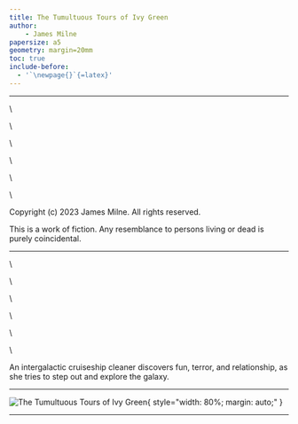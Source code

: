```yaml
---
title: The Tumultuous Tours of Ivy Green
author:
	- James Milne
papersize: a5
geometry: margin=20mm
toc: true
include-before:
  - '`\newpage{}`{=latex}'
---
```


---

\ 

\ 

\ 

\ 

\ 

\ 

Copyright (c) 2023 James Milne. All rights reserved.

This is a work of fiction. Any resemblance to persons living or dead is purely coincidental.

---

\ 

\ 

\ 

\ 

\ 

\ 

An intergalactic cruiseship cleaner discovers fun, terror, and relationship, as she tries to step out and explore the galaxy.

---

![The Tumultuous Tours of Ivy Green](cover.png){ style="width: 80%; margin: auto;" }

---
